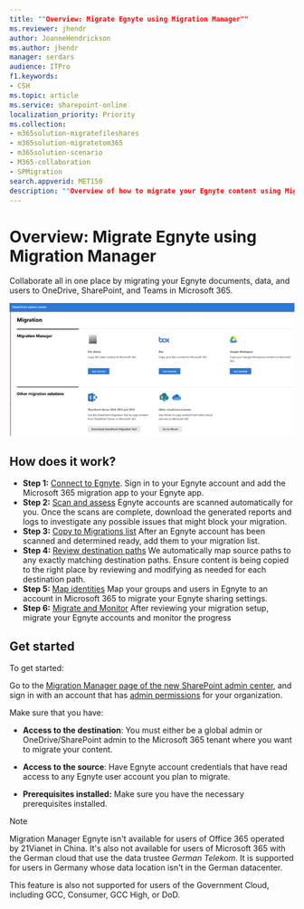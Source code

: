 ```yaml
---
title: ""Overview: Migrate Egnyte using Migration Manager""
ms.reviewer: jhendr
author: JoanneHendrickson
ms.author: jhendr
manager: serdars
audience: ITPro
f1.keywords:
- CSH
ms.topic: article
ms.service: sharepoint-online
localization_priority: Priority
ms.collection: 
- m365solution-migratefileshares
- m365solution-migratetom365
- m365solution-scenario
- M365-collaboration
- SPMigration
search.appverid: MET150
description: ""Overview of how to migrate your Egnyte content using Migration Manager"" 
---
```

# Overview: Migrate Egnyte using Migration Manager

Collaborate all in one place by migrating your Egnyte documents, data, and users to OneDrive, SharePoint, and Teams in Microsoft 365. 

![Migration Manager main landing page](media/mm-main-landing-google.png)

## How does it work?

- **Step 1:** [Connect to Egnyte](mm-egnyte-connect.md).  Sign in to your Egnyte account and add the Microsoft 365 migration app to your Egnyte app. 
- **Step 2:** [Scan and assess](mm-egnyte-step2-scan-assess.md) Egnyte accounts are scanned automatically for you. Once the scans are complete, download the generated reports and logs to investigate any possible issues that might block your migration.
- **Step 3:** [Copy to Migrations list](mm-egnyte-step3-copy-to-migrations.md) After an Egnyte account has been scanned and determined ready, add them to your migration list.
- **Step 4:** [Review destination paths](mm-egnyte-step4-review-destinations.md)  We automatically map source paths to any exactly matching destination paths. Ensure content is being copied to the right place by reviewing and modifying as needed for each destination path.
- **Step 5:** [Map identities](mm-egnyte-step5-map-identities.md)  Map your groups and users in Egnyte to an account in Microsoft 365 to migrate your Egnyte sharing settings.
- **Step 6:** [Migrate and Monitor](mm-egnyte-step6-migrate-monitor.md) After reviewing your migration setup, migrate your Egnyte accounts and monitor the progress


## Get started

To get started:

Go to the [Migration Manager page of the new SharePoint admin center](https://aka.ms/ODSP-MM-FS), and sign in with an account that has [admin permissions](/sharepoint/sharepoint-admin-role) for your organization.

Make sure that you have:

- **Access to the destination**: You must either be a global admin or OneDrive/SharePoint admin to the Microsoft 365 tenant where you want to migrate your content. 

- **Access to the source**: Have Egnyte account credentials that have read access to any Egnyte user account you plan to migrate.

- **Prerequisites installed:** Make sure you have the necessary prerequisites installed.

>[!NOTE]
>Migration Manager Egnyte isn't available for users of Office 365 operated by 21Vianet in China. It's also not available for users of Microsoft 365 with the German cloud that use the data trustee *German Telekom*. It is supported for users in Germany whose data location isn't in the German datacenter.
>
> This feature is also not supported for users of the Government Cloud, including GCC, Consumer, GCC High, or DoD.

